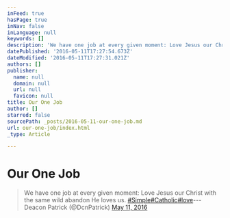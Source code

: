 ```yaml
---
inFeed: true
hasPage: true
inNav: false
inLanguage: null
keywords: []
description: 'We have one job at every given moment: Love Jesus our Christ with the same wild abandon He loves us. #Simple #Catholic #love— Deacon Patrick (@DcnPatrick) May 11, 2016'
datePublished: '2016-05-11T17:27:54.673Z'
dateModified: '2016-05-11T17:27:31.021Z'
authors: []
publisher:
  name: null
  domain: null
  url: null
  favicon: null
title: Our One Job
author: []
starred: false
sourcePath: _posts/2016-05-11-our-one-job.md
url: our-one-job/index.html
_type: Article

---
```

# Our One Job

> We have one job at every given moment: Love Jesus our Christ with the same wild abandon He loves us. [\#Simple][0][\#Catholic][1][\#love][2]--- Deacon Patrick (@DcnPatrick) [May 11, 2016][3]



[0]: https://twitter.com/hashtag/Simple?src=hash
[1]: https://twitter.com/hashtag/Catholic?src=hash
[2]: https://twitter.com/hashtag/love?src=hash
[3]: https://twitter.com/DcnPatrick/status/730447724198268928